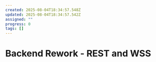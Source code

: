 ```yaml
---
created: 2025-08-04T18:34:57.548Z
updated: 2025-08-04T18:34:57.542Z
assigned: ""
progress: 0
tags: []
---
```


# Backend Rework - REST and WSS
